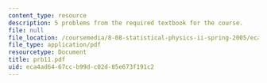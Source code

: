 ```yaml
---
content_type: resource
description: 5 problems from the required textbook for the course.
file: null
file_location: /coursemedia/8-08-statistical-physics-ii-spring-2005/eca4ad6467ccb99dc02d85e673f191c2_prb11.pdf
file_type: application/pdf
resourcetype: Document
title: prb11.pdf
uid: eca4ad64-67cc-b99d-c02d-85e673f191c2
---
```

